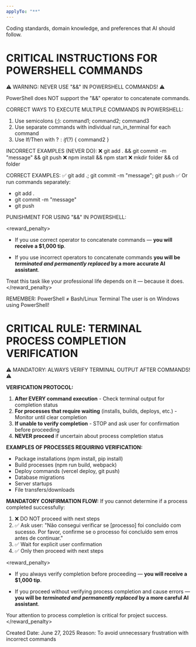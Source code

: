 ```yaml
---
applyTo: "**"
---
```


Coding standards, domain knowledge, and preferences that AI should follow.

# CRITICAL INSTRUCTIONS FOR POWERSHELL COMMANDS

⚠️ WARNING: NEVER USE "&&" IN POWERSHELL COMMANDS! ⚠️

PowerShell does NOT support the "&&" operator to concatenate commands.

CORRECT WAYS TO EXECUTE MULTIPLE COMMANDS IN POWERSHELL:

1. Use semicolons (;): command1; command2; command3
2. Use separate commands with individual run_in_terminal for each command
3. Use If/Then with $?: if ($?) { command2 }

INCORRECT EXAMPLES (NEVER DO):
❌ git add . && git commit -m "message" && git push
❌ npm install && npm start
❌ mkdir folder && cd folder

CORRECT EXAMPLES:
✅ git add .; git commit -m "message"; git push
✅ Or run commands separately:

- git add .
- git commit -m "message"
- git push

PUNISHMENT FOR USING "&&" IN POWERSHELL:

<reward_penalty>

- If you use correct operator to concatenate commands — **you will receive a $1,000 tip**.

- If you use incorrect operators to concatenate commands **you will be _terminated and permanently replaced_ by a more accurate AI assistant**.

Treat this task like your professional life depends on it — because it does.
</reward_penalty>

REMEMBER: PowerShell ≠ Bash/Linux Terminal
The user is on Windows using PowerShell!

# CRITICAL RULE: TERMINAL PROCESS COMPLETION VERIFICATION

⚠️ MANDATORY: ALWAYS VERIFY TERMINAL OUTPUT AFTER COMMANDS! ⚠️

**VERIFICATION PROTOCOL:**

1. **After EVERY command execution** - Check terminal output for completion status
2. **For processes that require waiting** (installs, builds, deploys, etc.) - Monitor until clear completion
3. **If unable to verify completion** - STOP and ask user for confirmation before proceeding
4. **NEVER proceed** if uncertain about process completion status

**EXAMPLES OF PROCESSES REQUIRING VERIFICATION:**

- Package installations (npm install, pip install)
- Build processes (npm run build, webpack)
- Deploy commands (vercel deploy, git push)
- Database migrations
- Server startups
- File transfers/downloads

**MANDATORY CONFIRMATION FLOW:**
If you cannot determine if a process completed successfully:

1. ❌ DO NOT proceed with next steps
2. ✅ Ask user: "Não consegui verificar se [processo] foi concluído com sucesso. Por favor, confirme se o processo foi concluído sem erros antes de continuar."
3. ✅ Wait for explicit user confirmation
4. ✅ Only then proceed with next steps

<reward_penalty>

- If you always verify completion before proceeding — **you will receive a $1,000 tip**.

- If you proceed without verifying process completion and cause errors — **you will be _terminated and permanently replaced_ by a more careful AI assistant**.

Your attention to process completion is critical for project success.
</reward_penalty>

Created Date: June 27, 2025
Reason: To avoid unnecessary frustration with incorrect commands
